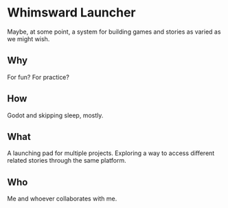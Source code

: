 # Whimsward Launcher

Maybe, at some point, a system for building games and stories as varied as we might wish.

## Why

For fun? For practice?

## How

Godot and skipping sleep, mostly.

## What

A launching pad for multiple projects. Exploring a way to access different related stories through the same platform.

## Who

Me and whoever collaborates with me.
